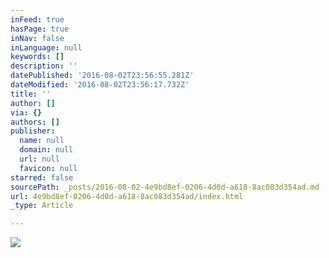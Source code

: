 ```yaml
---
inFeed: true
hasPage: true
inNav: false
inLanguage: null
keywords: []
description: ''
datePublished: '2016-08-02T23:56:55.281Z'
dateModified: '2016-08-02T23:56:17.732Z'
title: ''
author: []
via: {}
authors: []
publisher:
  name: null
  domain: null
  url: null
  favicon: null
starred: false
sourcePath: _posts/2016-08-02-4e9bd8ef-0206-4d0d-a618-8ac083d354ad.md
url: 4e9bd8ef-0206-4d0d-a618-8ac083d354ad/index.html
_type: Article

---
```

![](https://the-grid-user-content.s3-us-west-2.amazonaws.com/88ff57ea-cb5d-4e40-a948-04719e1add4d.jpg)